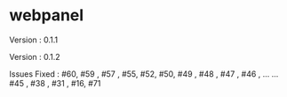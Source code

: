 # webpanel

Version : 0.1.1


Version : 0.1.2
 
  Issues Fixed : #60, #59 , #57 , #55, #52, #50, #49 , #48 , #47 , #46 , …
… #45 , #38 , #31 , #16, #71
